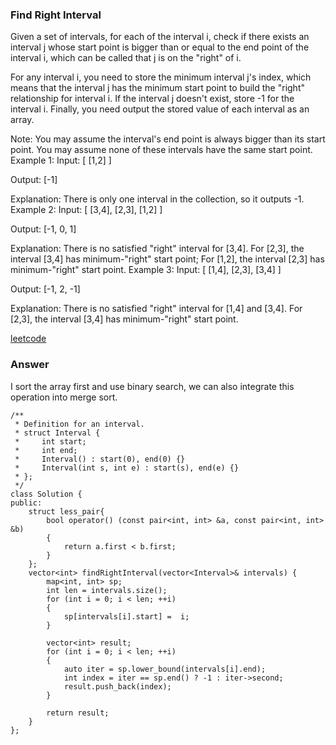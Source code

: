 ### Find Right Interval
Given a set of intervals, for each of the interval i, check if there exists an interval j whose start point is bigger than or equal to the end point of the interval i, which can be called that j is on the "right" of i.

For any interval i, you need to store the minimum interval j's index, which means that the interval j has the minimum start point to build the "right" relationship for interval i. If the interval j doesn't exist, store -1 for the interval i. Finally, you need output the stored value of each interval as an array.

Note:
You may assume the interval's end point is always bigger than its start point.
You may assume none of these intervals have the same start point.
Example 1:
Input: [ [1,2] ]

Output: [-1]

Explanation: There is only one interval in the collection, so it outputs -1.
Example 2:
Input: [ [3,4], [2,3], [1,2] ]

Output: [-1, 0, 1]

Explanation: There is no satisfied "right" interval for [3,4].
For [2,3], the interval [3,4] has minimum-"right" start point;
For [1,2], the interval [2,3] has minimum-"right" start point.
Example 3:
Input: [ [1,4], [2,3], [3,4] ]

Output: [-1, 2, -1]

Explanation: There is no satisfied "right" interval for [1,4] and [3,4].
For [2,3], the interval [3,4] has minimum-"right" start point.

[leetcode](https://leetcode.com/problems/find-right-interval/description/)

### Answer
I sort the array first and use binary search, we can also integrate this operation into merge sort. 

	/**
	 * Definition for an interval.
	 * struct Interval {
	 *     int start;
	 *     int end;
	 *     Interval() : start(0), end(0) {}
	 *     Interval(int s, int e) : start(s), end(e) {}
	 * };
	 */
	class Solution {
	public:
	    struct less_pair{
	        bool operator() (const pair<int, int> &a, const pair<int, int> &b)
	        {
	            return a.first < b.first;
	        }
	    };
	    vector<int> findRightInterval(vector<Interval>& intervals) {
	        map<int, int> sp;
	        int len = intervals.size();
	        for (int i = 0; i < len; ++i)
	        {
	            sp[intervals[i].start] =  i;
	        }
	        
	        vector<int> result;
	        for (int i = 0; i < len; ++i)
	        {
	            auto iter = sp.lower_bound(intervals[i].end);
	            int index = iter == sp.end() ? -1 : iter->second;
	            result.push_back(index);
	        }
	        
	        return result;
	    }
	};
